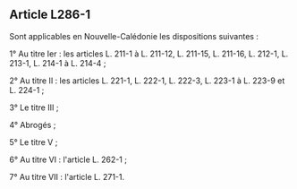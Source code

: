 Article L286-1
----
Sont applicables en Nouvelle-Calédonie les dispositions suivantes :

1° Au titre Ier : les articles L. 211-1 à L. 211-12, L. 211-15, L. 211-16, L.
212-1, L. 213-1, L. 214-1 à L. 214-4 ;

2° Au titre II : les articles L. 221-1, L. 222-1, L. 222-3, L. 223-1 à L. 223-9
et L. 224-1 ;

3° Le titre III ;

4° Abrogés ;

5° Le titre V ;

6° Au titre VI : l'article L. 262-1 ;

7° Au titre VII : l'article L. 271-1.
